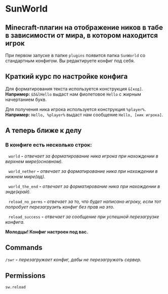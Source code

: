 # SunWorld
## Minecraft-плагин на отображение ников в табе в зависимости от мира, в котором находится игрок

При первом запуске в папке `plugins` появится папка `SunWorld` со стандартным конфигом. Вы редактируете конфиг под себя.

## Краткий курс по настройке конфига

Для форматирования текста используется конструкция `&[код]`. **Например:** `&5&lHello` выдаст нам фиолетовое `Hello` с жирным начертанием букв.

Для получения ника игрока используется конструкция `%player%`. **Например:** `Hello, %player%` выдаст нам сообщение `Hello, [ник игрока]`.

## А теперь ближе к делу
### В конфиге есть несколько строк:

⠀`world` **-** *отвечает за форматирование ника игрока при нахождении в верхнем мире(основном).*

⠀`world_nether` **-** *отвечает за форматирование ника при нахождении в нижнем мире(ад).*

⠀`world_the_end` **-** *отвечает за форматирование ника при нахождении в энде(край).*

⠀`reload_no_perms` **-** *отвечает за то, что будет написано игроку, если тот попробует перезагрузить конфиг без прав на это.*

⠀`reload_success` **-** *отвечает за сообщение при успешной перезагрузке конфига.*

**Молодцы! Конфиг настроен под вас.**

## Commands
`/swr` **-** *перезагружает конфиг, дабы не перезагружать сервер.*

## Permissions
`sw.reload`
